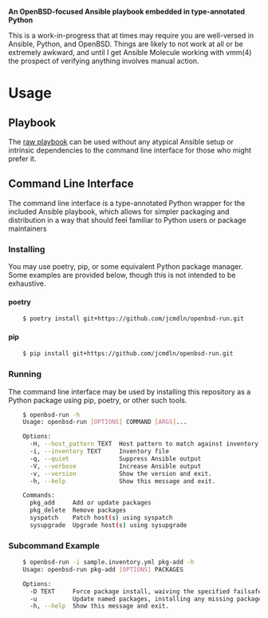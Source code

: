 **An OpenBSD-focused Ansible playbook embedded in type-annotated Python**

This is a work-in-progress that at times may require you are well-versed in
Ansible, Python, and OpenBSD.  Things are likely to not work at all or be
extremely awkward, and until I get Ansible Molecule working with vmm(4) the
prospect of verifying anything involves manual action.


Usage
====================

Playbook
--------------------
The [raw playbook](./openbsd_run/playbook/README.md) can be used without any
atypical Ansible setup or intrinsic dependencies to the command line interface
for those who might prefer it.


Command Line Interface
--------------------
The command line interface is a type-annotated Python wrapper for the included
Ansible playbook, which allows for simpler packaging and distribution in a way
that should feel familiar to Python users or package maintainers

### Installing
You may use poetry, pip, or some equivalent Python package manager. Some
examples are provided below, though this is not intended to be exhaustive.

#### poetry
```sh
    $ poetry install git+https://github.com/jcmdln/openbsd-run.git
```

#### pip
```sh
    $ pip install git+https://github.com/jcmdln/openbsd-run.git
```

### Running
The command line interface may be used by installing this repository as a Python
package using pip, poetry, or other such tools.

```sh
    $ openbsd-run -h
    Usage: openbsd-run [OPTIONS] COMMAND [ARGS]...

    Options:
      -H, --host_pattern TEXT  Host pattern to match against inventory
      -i, --inventory TEXT     Inventory file
      -q, --quiet              Suppress Ansible output
      -V, --verbose            Increase Ansible output
      -v, --version            Show the version and exit.
      -h, --help               Show this message and exit.

    Commands:
      pkg_add     Add or update packages
      pkg_delete  Remove packages
      syspatch    Patch host(s) using syspatch
      sysupgrade  Upgrade host(s) using sysupgrade
```

### Subcommand Example

```sh
    $ openbsd-run -i sample.inventory.yml pkg-add -h
    Usage: openbsd-run pkg-add [OPTIONS] PACKAGES

    Options:
      -D TEXT     Force package install, waiving the specified failsafe
      -u          Update named packages, installing any missing packages
      -h, --help  Show this message and exit.
```
